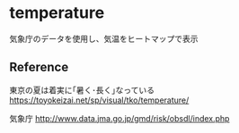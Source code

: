 # temperature

気象庁のデータを使用し、気温をヒートマップで表示

## Reference
東京の夏は着実に｢暑く･長く｣なっている
https://toyokeizai.net/sp/visual/tko/temperature/

気象庁
http://www.data.jma.go.jp/gmd/risk/obsdl/index.php